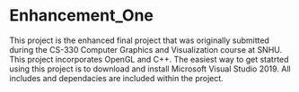 # Enhancement_One

This project is the enhanced final project that was originally submitted during the CS-330 Computer Graphics and Visualization course at SNHU. This project incorporates OpenGL and C++. The easiest way to get statrted using this project is to download and install Microsoft Visual Studio 2019. All includes and dependacies are included within the project. 